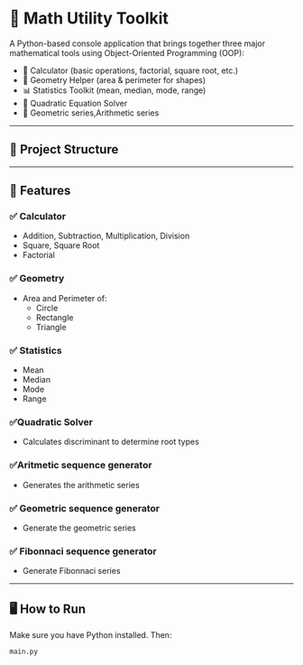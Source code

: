# 🧮 Math Utility Toolkit

A Python-based console application that brings together three major mathematical tools using Object-Oriented Programming (OOP):

- 🔢 Calculator (basic operations, factorial, square root, etc.)
- 📐 Geometry Helper (area & perimeter for shapes)
- 📊 Statistics Toolkit (mean, median, mode, range)
- 🧮 Quadratic Equation Solver
- 📐 Geometric series,Arithmetic series
---

## 📁 Project Structure
---

## 🚀 Features

### ✅ Calculator
- Addition, Subtraction, Multiplication, Division
- Square, Square Root
- Factorial

### ✅ Geometry
- Area and Perimeter of:
  - Circle
  - Rectangle
  - Triangle

### ✅ Statistics
- Mean
- Median
- Mode
- Range

### ✅Quadratic Solver 
- Calculates discriminant to determine root types

### ✅Aritmetic sequence generator 
- Generates the arithmetic series 

### ✅ Geometric sequence generator 
- Generate the geometric series
### ✅ Fibonnaci sequence generator 
- Generate Fibonnaci series
---

## 🖥️ How to Run

Make sure you have Python installed. Then:

```bash
main.py
